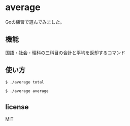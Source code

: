 # average
Goの練習で遊んでみました。
## 機能
国語・社会・理科の三科目の合計と平均を返却するコマンド

## 使い方
```bash
$ ./average total
```
```bash
$ ./average average
```

## license
MIT

